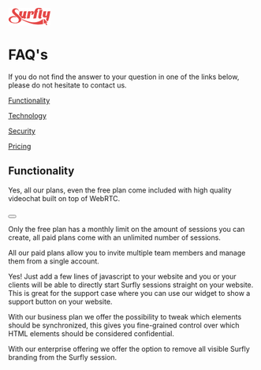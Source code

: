 ![logo](images/logosmall.png)
<a name="faq"></a>
# FAQ's

If you do not find the answer to your question in one of the links below, please do not hesitate to contact us.

<a href="faq/functionality.md"> Functionality</a>

<a href="faq/technology.md"> Technology</a>

<a href="faq/security.md"> Security </a>

<a href="faq/pricing.md">Pricing</a>

## Functionality

<!--sec data-title="Is videochat included?" data-id="section0" data-show=false ces-->

Yes, all our plans, even the free plan come included with high quality videochat built on top of WebRTC.

<!--endsec-->

<button class="section" target="section0"></button>


<!--sec data-title="How many sessions can I create?" data-id="section1" data-show=true ces-->

<p>Only the free plan has a monthly limit on the amount of sessions you can create, all paid plans come with an unlimited number of sessions.</p>

<!--endsec-->

<!--sec data-title="Can I invite any team members?" data-id="section2" data-show=true ces-->

<p>All our paid plans allow you to invite multiple team members and manage them from a single account.</p>

<!--endsec-->

<!--sec data-title="Can I integrate Surfly on my website?" data-id="section3" data-show=true ces-->

<p>Yes! Just add a few lines of javascript to your website and you or your clients will be able to directly start Surfly sessions straight on your website. This is great for the support case where you can use our widget to show a support button on your website.</p>

<!--endsec-->

<!--sec data-title="Can I control which parts of my website are visible?" data-id="section4" data-show=true ces-->

<p>With our business plan we offer the possibility to tweak which elements should be synchronized, this gives you fine-grained control over which HTML elements should be considered confidential.</p>

<!--endsec-->

<!--sec data-title="Do you offer a full whitelabel solution?" data-id="section5" data-show=true ces-->

<p>With our enterprise offering we offer the option to remove all visible Surfly branding from the Surfly session.</p>

<!--endsec-->




